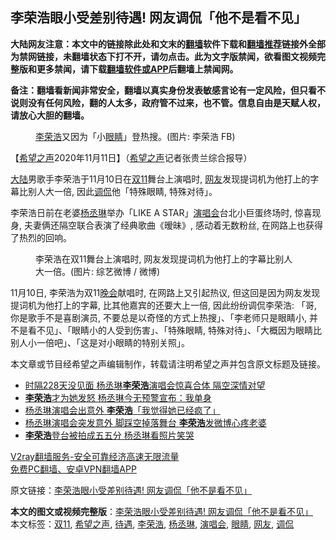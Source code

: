  <h2>李荣浩眼小受差别待遇! 网友调侃「他不是看不见」</h2> <p class="notice"><b>大陆网友注意：本文中的链接除此处和文末的<a href="https://github.com/bannedbook/fanqiang" >翻墙</a>软件下载和<a href="https://github.com/killgcd/justmysocks/blob/master/README.md">翻墙推荐</a>链接外全部为禁网链接，未翻墙状态下打不开，请勿点击。此为文字版禁闻，欲看图文视频完整版和更多禁闻，请下载<a href="https://github.com/bannedbook/fanqiang">翻墙软件或APP</a>后翻墙上禁闻网。</p><p>备注：翻墙看新闻非常安全，翻墙以真实身份发表敏感言论有一定风险，但只看不说则没有任何风险，翻的人太多，政府管不过来，也不管。信息自由是天赋人权，请放心大胆的翻墙。</b></p>  <div class="entry"> <figure><figcaption><a href="https://www.bannedbook.org/bnews/tag/%E6%9D%8E%E8%8D%A3%E6%B5%A9/" class="st_tag internal_tag" rel="tag" title="标签 李荣浩 下的日志">李荣浩</a>又因为「小<a href="https://www.bannedbook.org/bnews/tag/%e7%9c%bc%e7%9d%9b/" class="st_tag internal_tag" rel="tag" title="标签 眼睛 下的日志">眼睛</a>」登热搜。(图片: 李荣浩 FB)</figcaption></figure> <p>【<span class='wp_keywordlink_affiliate'><a href="https://www.soundofhope.org" title="希望之声" target="_blank">希望之声</a></span>2020年11月11日】（<a href="https://www.bannedbook.org/bnews/tag/%e5%b8%8c%e6%9c%9b%e4%b9%8b%e5%a3%b0/" class="st_tag internal_tag" rel="tag" title="标签 希望之声 下的日志">希望之声</a>记者张贵兰综合报导）</p> <p><span class='wp_keywordlink_affiliate'><a href="https://www.bannedbook.org/" title="大陆" target="_blank">大陆</a></span>男歌手李荣浩于11月10日在<a href="https://www.bannedbook.org/bnews/tag/%e5%8f%8c11/" class="st_tag internal_tag" rel="tag" title="标签 双11 下的日志">双11</a>舞台上演唱时, <a href="https://www.bannedbook.org/bnews/tag/%e7%bd%91%e5%8f%8b/" class="st_tag internal_tag" rel="tag" title="标签 网友 下的日志">网友</a>发现提词机为他打上的字幕比别人大一倍, 因此<a href="https://www.bannedbook.org/bnews/tag/%E8%B0%83%E4%BE%83/" class="st_tag internal_tag" rel="tag" title="标签 调侃 下的日志">调侃</a>他「特殊眼睛, 特殊对待」。</p>  <p></p> <p>李荣浩日前在老婆<a href="https://www.bannedbook.org/bnews/tag/%e6%9d%a8%e4%b8%9e%e7%90%b3/" class="st_tag internal_tag" rel="tag" title="标签 杨丞琳 下的日志">杨丞琳</a>举办「LIKE A STAR」<a href="https://www.bannedbook.org/bnews/tag/%e6%bc%94%e5%94%b1%e4%bc%9a/" class="st_tag internal_tag" rel="tag" title="标签 演唱会 下的日志">演唱会</a>台北小巨蛋终场时, 惊喜现身, 夫妻俩还隔空联合表演了经典歌曲《暧昧》, 感动着无数粉丝, 在网路上也获得了热烈的回响。</p>  <figure><figcaption>李荣浩在双11舞台上演唱时, 网友发现提词机为他打上的字幕比别人大一倍。(图片: 综艺微博 / 微博)</figcaption></figure> </p> <p>11月10日, 李荣浩为双11<span class='wp_keywordlink_affiliate'><a href="https://zh-cn.shenyunperformingarts.org/" title="晚会" target="_blank">晚会</a></span>献唱时, 在网路上又引起热议, 但这回是因为网友发现提词机为他打上的字幕, 比其他嘉宾的还要大上一倍, 因此纷纷调侃李荣浩: 「哥, 你是歌手不是喜剧演员, 不要总是以奇怪的方式上热搜」、「李老师只是眼睛小, 并不是看不见」、「眼睛小的人受到伤害」、「特殊眼睛, 特殊对待」、「大概因为眼睛比别人小一倍吧」、「这是对小眼睛的特别关照」。</p>  <p>本文章或节目经希望之声编辑制作，转载请注明希望之声并包含原文标题及链接。</p> <ul class='op-related-articles' title='相关阅读'> <li><a href='https://www.bannedbook.org/bnews/yule/20201109/1428012.html' target='_blank'>时隔228天没见面 杨丞琳<b>李荣浩</b>演唱会惊喜合体 隔空深情对望</a></li> <li><a href='https://www.bannedbook.org/bnews/yule/20201108/1427712.html' target='_blank'><b>李荣浩</b>才为她发怒 杨丞琳今无预警宣布：我单身</a></li> <li><a href='https://www.bannedbook.org/bnews/comments/20201107/1427153.html' target='_blank'>杨丞琳演唱会出意外 <b>李荣浩</b>「我觉得她已经疯了」</a></li> <li><a href='https://www.bannedbook.org/bnews/yule/20201107/1427043.html' target='_blank'>杨丞琳演唱会突发意外 脚踩空掉落舞台 <b>李荣浩</b>发微博心疼老婆</a></li> <li><a href='https://www.bannedbook.org/bnews/yule/20201103/1424776.html' target='_blank'><b>李荣浩</b>登台被拍成五五分 杨丞琳看照片笑哭</a></li> </ul> <p class="texttj"> <a href="https://www.bannedbook.org/forum23/topic22702.html" target="_blank">V2ray翻墙服务-安全可靠经济高速无限流量</a><br/> <a href="https://github.com/bannedbook/fanqiang/wiki/%E7%A6%81%E9%97%BB%E7%BD%91%E5%AE%89%E5%8D%93%E7%BF%BB%E5%A2%99%E6%96%B0%E9%97%BBAPP" target="_blank">免费PC翻墙、安卓VPN翻墙APP</a></p><p>原文链接：<a class="src_link"  href="https://www.soundofhope.org/post/441772" target="_blank">李荣浩眼小受差别待遇! 网友调侃「他不是看不见」</a></p><a name='sharetosocial'></a>       <div><b>本文的图文或视频完整版</b>：<a href='https://www.bannedbook.org/bnews/comments/20201112/1429638.html'>李荣浩眼小受差别待遇! 网友调侃「他不是看不见」</a></div>  </div><!--END ENTRY--> <div class="postfooter"> <div>本文标签：<a href="https://www.bannedbook.org/bnews/tag/%e5%8f%8c11/" rel="tag">双11</a>, <a href="https://www.bannedbook.org/bnews/tag/%e5%b8%8c%e6%9c%9b%e4%b9%8b%e5%a3%b0/" rel="tag">希望之声</a>, <a href="https://www.bannedbook.org/bnews/tag/%E5%BE%85%E9%81%87/" rel="tag">待遇</a>, <a href="https://www.bannedbook.org/bnews/tag/%E6%9D%8E%E8%8D%A3%E6%B5%A9/" rel="tag">李荣浩</a>, <a href="https://www.bannedbook.org/bnews/tag/%e6%9d%a8%e4%b8%9e%e7%90%b3/" rel="tag">杨丞琳</a>, <a href="https://www.bannedbook.org/bnews/tag/%e6%bc%94%e5%94%b1%e4%bc%9a/" rel="tag">演唱会</a>, <a href="https://www.bannedbook.org/bnews/tag/%e7%9c%bc%e7%9d%9b/" rel="tag">眼睛</a>, <a href="https://www.bannedbook.org/bnews/tag/%e7%bd%91%e5%8f%8b/" rel="tag">网友</a>, <a href="https://www.bannedbook.org/bnews/tag/%E8%B0%83%E4%BE%83/" rel="tag">调侃</a></div>  </div><!--END POSTFOOTER--> 